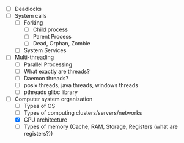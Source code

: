 - [ ] Deadlocks
- [ ] System calls
	- [ ] Forking
		- [ ] Child process
		- [ ] Parent Process
		- [ ] Dead, Orphan, Zombie
	- [ ] System Services
- [ ] Multi-threading
	- [ ] Parallel Processing
	- [ ] What exactly are threads?
	- [ ] Daemon threads?
	- [ ] posix threads, java threads, windows threads
	- [ ] pthreads glibc library

- [ ] Computer system organization
	- [ ] Types of OS
	- [ ] Types of computing clusters/servers/networks
	- [x] CPU architecture
	- [ ] Types of memory (Cache, RAM, Storage, Registers (what are registers?))